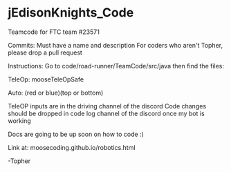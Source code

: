 # jEdisonKnights_Code
 Teamcode for FTC team #23571

Commits: Must have a name and description
For coders who aren't Topher, please drop a pull request

Instructions:
Go to code/road-runner/TeamCode/src/java then find the files:

TeleOp: mooseTeleOpSafe


Auto: (red or blue)(top or bottom) 

TeleOP inputs are in the driving channel of the discord
Code changes should be dropped in code log channel of the discord once my bot is working

Docs are going to be up soon on how to code :)

Link at: moosecoding.github.io/robotics.html

-Topher
